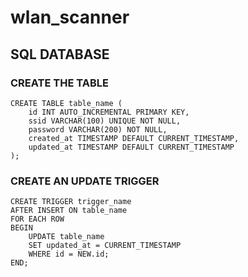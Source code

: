 # wlan_scanner

## SQL DATABASE
### CREATE THE TABLE
```
CREATE TABLE table_name (
    id INT AUTO_INCREMENTAL PRIMARY KEY,
    ssid VARCHAR(100) UNIQUE NOT NULL,
    password VARCHAR(200) NOT NULL,
    created_at TIMESTAMP DEFAULT CURRENT_TIMESTAMP,
    updated_at TIMESTAMP DEFAULT CURRENT_TIMESTAMP
);
```

### CREATE AN UPDATE TRIGGER
```
CREATE TRIGGER trigger_name
AFTER INSERT ON table_name
FOR EACH ROW
BEGIN
    UPDATE table_name
    SET updated_at = CURRENT_TIMESTAMP
    WHERE id = NEW.id;
END;
```